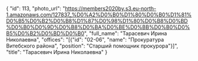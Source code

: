 {
    "id": 113,
    "photo_url": "https://members2020by.s3.eu-north-1.amazonaws.com/127837_%D0%A2%D0%B0%D1%80%D0%B0%D1%81%D0%B5%D0%B2%D0%B8%D1%87%D0%98%D1%80%D0%B8%D0%BD%D0%B0%D0%9D%D0%B8%D0%BA%D0%BE%D0%BB%D0%B0%D0%B5%D0%B2%D0%BD%D0%B0",
    "full_name": "Тарасевич Ирина Николаевна",
    "offices": "[{\"id\": \"02-06\", \"name\": \"Прокуратура Витебского района\", \"position\": \"Старший помощник прокурора\"}]",
    "title": "Тарасевич Ирина Николаевна"
}